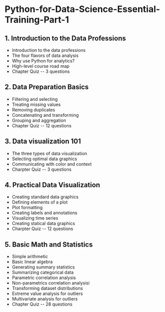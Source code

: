 # Python-for-Data-Science-Essential-Training-Part-1
## 1. Introduction to the Data Professions
* Introduction to the data professions<br>
* The four flavors of data analysis<br>
* Why use Python for analytics?<br>
* High-level course road map<br>
* Chapter Quiz -- 3 questions<br>
## 2. Data Preparation Basics
* Filtering and selecting<br>
* Treating missing values<br>
* Removing duplicates<br>
* Concatenating and transforming<br>
* Grouping and aggregation<br>
* Chapter Quiz -- 12 questions
## 3. Data visualization 101
* The three types of data visualization
* Selecting optimal data graphics
* Communicating with color and context
* Charpter Quiz -- 3 questions
## 4. Practical Data Visualization
* Creating standard data graphics
* Defining elements of a plot
* Plot formatting
* Creating labels and annotations
* Visualizing time series
* Creating statical data graphics
* Charpter Quiz -- 12 questions
## 5. Basic Math and Statistics
* Simple arithmetic
* Basic linear algebra
* Generating summary statistics
* Summarizing categorical data
* Parametric correlation analysis
* Non-parametrics correlation analysisi
* Transforming dataset distributions
* Extreme value analysis for outliers
* Multivariate analysis for outliers
* Chapter Quiz -- 28 questions
